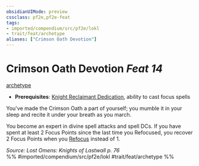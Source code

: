 ```yaml
---
obsidianUIMode: preview
cssclass: pf2e,pf2e-feat
tags:
- imported/compendium/src/pf2e/lokl
- trait/feat/archetype
aliases: ["Crimson Oath Devotion"]
---
```

# Crimson Oath Devotion  *Feat 14*  
[archetype](archetype.md)  

- **Prerequisites**: [Knight Reclaimant Dedication](knight-reclaimant-dedication-locg.md), ability to cast focus spells

You've made the Crimson Oath a part of yourself; you mumble it in your sleep and recite it under your breath as you march.

You become an expert in divine spell attacks and spell DCs. If you have spent at least 2 Focus Points since the last time you Refocused, you recover 2 Focus Points when you [Refocus](refocus.md) instead of 1.

*Source: Lost Omens: Knights of Lastwall p. 76*  
%% #imported/compendium/src/pf2e/lokl #trait/feat/archetype %%